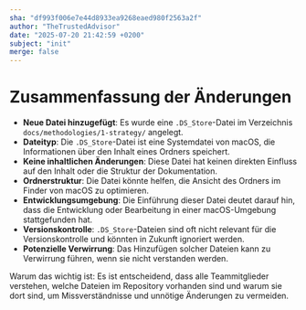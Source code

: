 ```yaml
---
sha: "df993f006e7e44d8933ea9268eaed980f2563a2f"
author: "TheTrustedAdvisor"
date: "2025-07-20 21:42:59 +0200"
subject: "init"
merge: false
---
```


# Zusammenfassung der Änderungen

- **Neue Datei hinzugefügt**: Es wurde eine `.DS_Store`-Datei im Verzeichnis `docs/methodologies/1-strategy/` angelegt.
- **Dateityp**: Die `.DS_Store`-Datei ist eine Systemdatei von macOS, die Informationen über den Inhalt eines Ordners speichert.
- **Keine inhaltlichen Änderungen**: Diese Datei hat keinen direkten Einfluss auf den Inhalt oder die Struktur der Dokumentation.
- **Ordnerstruktur**: Die Datei könnte helfen, die Ansicht des Ordners im Finder von macOS zu optimieren.
- **Entwicklungsumgebung**: Die Einführung dieser Datei deutet darauf hin, dass die Entwicklung oder Bearbeitung in einer macOS-Umgebung stattgefunden hat.
- **Versionskontrolle**: `.DS_Store`-Dateien sind oft nicht relevant für die Versionskontrolle und könnten in Zukunft ignoriert werden.
- **Potenzielle Verwirrung**: Das Hinzufügen solcher Dateien kann zu Verwirrung führen, wenn sie nicht verstanden werden.

Warum das wichtig ist: Es ist entscheidend, dass alle Teammitglieder verstehen, welche Dateien im Repository vorhanden sind und warum sie dort sind, um Missverständnisse und unnötige Änderungen zu vermeiden.

